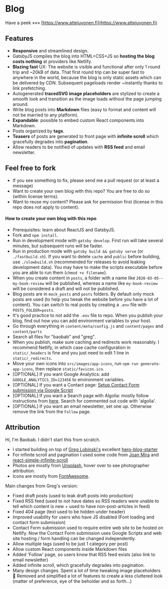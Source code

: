 # Blog

Have a peek »»» [https://www.attejuvonen.fi](https://www.attejuvonen.fi)

## Features

- **Responsive** and streamlined design.
- GatsbyJS compiles the blog into HTML+CSS+JS so **hosting the blog costs nothing** at providers like Netlify.
- **Blazing fast** UX: The website is visible and functional after only 1 round trip and ~20kB of data. That first round trip can be super fast to anywhere in the world, because the blog is only static assets which can be delivered by CDN. Subsequent pageloads render ~instantly thanks to link prefetching.
- Autogenerated **tracedSVG image placeholders** are stylized to create a smooth look and transition as the image loads without the page jumping around.
- Write blog posts into **Markdown** files (easy to format and content will not be married to any platform).
- **Expandable**: possible to embed custom React components into Markdown.
- Posts organized by **tags**.
- **Teasers** of posts are generated to front page with **infinite scroll** which gracefully degrades into **pagination**.
- Allow readers to be notified of updates with **RSS feed** and email newsletter.

## Feel free to fork

- If you see something to fix, please send me a pull request (or at least a message)
- Want to create your own blog with this repo? You are free to do so (within license terms).
- Want to reuse my content? Please ask for permission first (license in this repo does not apply to content).

#### How to create your own blog with this repo

- Prerequisites: learn about ReactJS and GatsbyJS.
- Fork and `npm install`.
- Run in development mode with `gatsby develop`. First run will take several minutes, but subsequent runs will be faster.
- Run in production mode with `gatsby build && gatsby serve` (or `./fastbuild.sh`). If you want to delete `cache` and `public` before building, use `./slowbuild.sh` (recommended for releases to avoid leaking development data). You may have to make the scripts executable before you are able to run them (`chmod +x filename`).
- When you create content in `posts`, a folder with a name like `2020-03-05--my-book-review` will be published, whereas a name like `my-book-review` will be considered a draft and will not be published.
- Blog posts are in `mock_posts` and `posts` folders. By default only mock posts are used (to help you tweak the website before you have a lot of content). You can switch to real posts by creating a `.env` file with `POSTS_FOLDER=posts`.
- It's good practice to not add the `.env` file to repo. When you publish your blog, find out how you can add environment variables to your host.
- Go through everything in `content/meta/config.js` and `content/pages` and `content/parts`
- Search all files for "baobab" and "greg".
- When you publish, make sure caching and redirects work reasonably. I recommend Netlify, in which case cache configuration in `static/_headers` is fine and you just need to edit 1 line in `static/_redirects`.
- Move your own icons into `src/images/app-icons`, run `npm run generate-app-icons`, then replace `static/favicon.ico`.
- [OPTIONAL] If you want Google Analytics: add `GOOGLE_ANALYTICS_ID=123456` to environment variables.
- [OPTIONAL] If you want a Contact page: [Setup Contact Form submission via Google Script](https://github.com/dwyl/learn-to-send-email-via-google-script-html-no-server)
- [OPTIONAL] If you want a Search page with Algolia: mostly follow instructions from [here](https://dev.greglobinski.com/setup-algolia-account/). Search for commented out code with 'algolia'.
- [OPTIONAL] If you want an email newsletter, set one up. Otherwise remove the link from the `Follow` page.


## Attribution

Hi, I'm Baobab. I didn't start this from scratch.
- I started building on top of [Greg Lobinski's](https://github.com/greglobinski) excellent [hero-blog-starter](https://github.com/greglobinski/gatsby-starter-hero-blog/)
- For infinite scroll and pagination I used some code from [Joan Mira](https://github.com/gazpachu) and [react-simple-infinite-scroll](https://github.com/jaredpalmer/react-simple-infinite-scroll)
- Photos are mostly from [Unsplash](https://www.unsplash.com/), hover over to see photographer attribution.
- Icons are mostly from [FontAwesome](https://origin.fontawesome.com/).

Main changes from Greg's version:
- Fixed draft posts (used to leak draft posts into production)
- Fixed RSS feed (used to not have dates so RSS readers were unable to tell which content is new + used to have non-post-articles in feed) 
- Fixed 404 page (text used to be hidden under header)
- Improved usability for users who have JS disabled (Font loading and contact form submission)
- Contact Form submission used to require entire web site to be hosted on Netlify. Now the Contact Form submission uses Google Scripts and web site hosting / form handling can be changed independently.
- Allow multiple tags (used to be just 1 category per post)
- Allow custom React components inside Markdown files
- Added 'Follow' page, so users know that RSS feed exists (also link to email newsletter)
- Added infinite scroll, which gracefully degrades into pagination.
- Many design changes. Spent a lot of time tweaking image placeholders :gem: Removed and simplified a lot of features to create a less cluttered look (matter of preference, eye of the beholder and so forth...)
